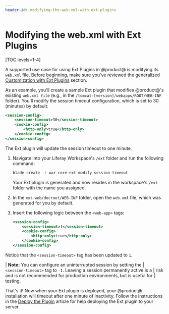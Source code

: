 ```yaml
---
header-id: modifying-the-web-xml-with-ext-plugins
---
```


# Modifying the web.xml with Ext Plugins

[TOC levels=1-4]

A supported use case for using Ext Plugins in @product@ is modifying its
`web.xml` file. Before beginning, make sure you've reviewed the generalized
[Customization with Ext Plugins](/docs/7-2/reference/-/knowledge_base/r/customizing-core-functionality-with-ext)
section.

As an example, you'll create a sample Ext plugin that modifies @product@'s
existing `web.xml file` (e.g., in the `/tomcat-[version]/webapps/ROOT/WEB-INF`
folder). You'll modify the session timeout configuration, which is set to 30
(minutes) by default:

```xml
<session-config>
    <session-timeout>30</session-timeout>
    <cookie-config>
        <http-only>true</http-only>
    </cookie-config>
</session-config>
```

The Ext plugin will update the session timeout to one minute.

1.  Navigate into your Liferay Workspace's `/ext` folder and run the following
    command:

    ```bash
    blade create -t war-core-ext modify-session-timeout
    ```

    Your Ext plugin is generated and now resides in the workspace's `/ext`
    folder with the name you assigned.

2.  In the `ext-web/docroot/WEB-INF` folder, open the `web.xml` file, which was
    generated for you by default.

3. Insert the following logic between the `<web-app>` tags:

    ```xml
    <session-config>
        <session-timeout>1</session-timeout>
        <cookie-config>
            <http-only>true</http-only>
        </cookie-config>
    </session-config>
    ```

Notice that the `<session-timeout>` tag has been updated to `1`.

| **Note:** You can configure an uninterrupted session by setting the
| `<session-timeout>` tag to `-1`. Leaving a session permanently active is a
| risk and is not recommended for production environments, but is useful for
| testing.

That's it! Now when your Ext plugin is deployed, your @product@ installation
will timeout after one minute of inactivity. Follow the instructions in the
[Deploy the Plugin](/docs/7-2/reference/-/knowledge_base/r/deploying-an-ext-plugin)
article for help deploying the Ext plugin to your server.
